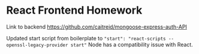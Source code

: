 # React Frontend Homework

Link to backend
https://github.com/caitreid/mongoose-express-auth-API

Updated start script from boilerplate to 
`"start": "react-scripts --openssl-legacy-provider start"`
Node has a compatibility issue with React.